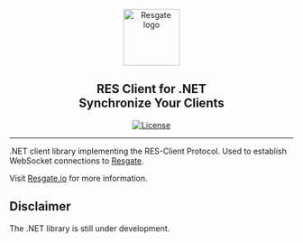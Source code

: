 <p align="center"><a href="https://resgate.io" target="_blank" rel="noopener noreferrer"><img width="100" src="https://resgate.io/img/resgate-logo.png" alt="Resgate logo"></a></p>


<h2 align="center"><b>RES Client for .NET</b><br/>Synchronize Your Clients</h2>
</p>

<p align="center">
<a href="http://opensource.org/licenses/MIT"><img src="https://img.shields.io/badge/license-MIT-blue.svg" alt="License"></a>
</p>

---

.NET client library implementing the RES-Client Protocol. Used to establish WebSocket connections to [Resgate](https://github.com/resgateio/resgate).

Visit [Resgate.io](https://resgate.io) for more information.

## Disclaimer

The .NET library is still under development.